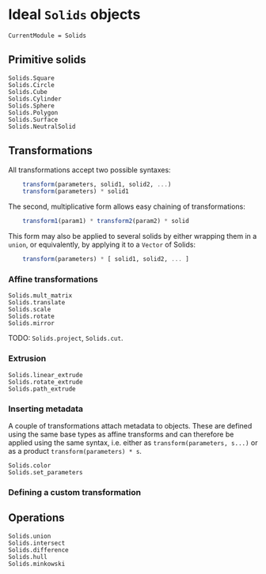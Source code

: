 # Ideal `Solids` objects
```@meta
CurrentModule = Solids
```

## Primitive solids

```@docs
Solids.Square
Solids.Circle
Solids.Cube
Solids.Cylinder
Solids.Sphere
Solids.Polygon
Solids.Surface
Solids.NeutralSolid
```

## Transformations

All transformations accept two possible syntaxes:
```julia
    transform(parameters, solid1, solid2, ...)
    transform(parameters) * solid1
```
The second, multiplicative form allows easy chaining of transformations:
```julia
    transform1(param1) * transform2(param2) * solid
```
This form may also be applied to several solids by either wrapping them in a
`union`, or equivalently, by applying it to a `Vector` of Solids:
```julia
    transform(parameters) * [ solid1, solid2, ... ]
```

### Affine transformations
```@docs
Solids.mult_matrix
Solids.translate
Solids.scale
Solids.rotate
Solids.mirror
```

TODO: `Solids.project`, `Solids.cut`.

### Extrusion
```@docs
Solids.linear_extrude
Solids.rotate_extrude
Solids.path_extrude
```

### Inserting metadata

A couple of transformations attach metadata to objects.
These are defined using the same base types as affine transforms
and can therefore be applied using the same syntax,
i.e. either as `transform(parameters, s...)`
or as a product `transform(parameters) * s`.

```@docs
Solids.color
Solids.set_parameters
```

### Defining a custom transformation

## Operations
```@docs
Solids.union
Solids.intersect
Solids.difference
Solids.hull
Solids.minkowski
```
